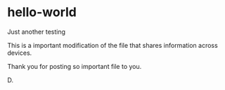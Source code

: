 # hello-world
Just another testing

This is a important modification of the file that shares information across devices.

Thank you for posting so important file to you.

D.
